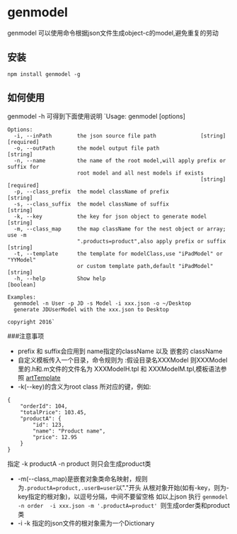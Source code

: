 # genmodel
genmodel 可以使用命令根据json文件生成object-c的model,避免重复的劳动
## 安装
	npm install genmodel -g
## 如何使用
genmodel -h 可得到下面使用说明
	`Usage: genmodel [options]
	
	Options:
	  -i, --inPath        the json source file path              [string] [required]
	  -o, --outPath       the model output file path                        [string]
	  -n, --name          the name of the root model,will apply prefix or suffix for
	                      root model and all nest models if exists
	                                                             [string] [required]
	  -p, --class_prefix  the model className of prefix                     [string]
	  -s, --class_suffix  the model className of suffix                     [string]
	  -k, --key           the key for json object to generate model         [string]
	  -m, --class_map     the map className for the nest object or array; use -m
	                      ".products=product",also apply prefix or suffix   [string]
	  -t, --template      the template for modelClass,use "iPadModel" or "YYModel"
	                      or custom template path,default "iPadModel"       [string]
	  -h, --help          Show help                                        [boolean]
	
	Examples:
	  genmodel -n User -p JD -s Model -i xxx.json -o ~/Desktop 
	  generate JDUserModel with the xxx.json to Desktop
	
	copyright 2016`
	
###注意事项
* prefix 和 suffix会应用到 name指定的className 以及 嵌套的 className
* 自定义模板传入一个目录，命令规则为 :假设目录名XXXModel 则XXXModel 里的.h和.m文件的文件名为 XXXModelH.tpl 和 XXXModelM.tpl,模板语法参照 [artTemplate](https://github.com/aui/artTemplate/wiki/syntax:simple)
* -k(--key)的含义为root class 所对应的键，例如:
```
{
    "orderId": 104,
    "totalPrice": 103.45,
    "productA": {
        "id": 123,
        "name": "Product name",
        "price": 12.95
    }
}
```
指定 -k productA -n product 则只会生成product类
* -m(--class_map)是嵌套对象类命名映射，规则为`.productA=product,.userB=user`以"."开头 从根对象开始(如有-key，则为-key指定的根对象)，以逗号分隔，中间不要留空格 如以上json 执行 `genmodel -n order  -i xxx.json -m '.productA=product' `则生成order类和product类
* -i -k 指定的json文件的根对象需为一个Dictionary



